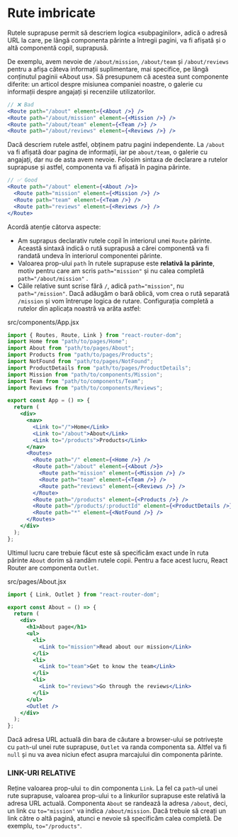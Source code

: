 # Rute imbricate

Rutele suprapuse permit să descriem logica «subpaginilor», adică o adresă URL la care, pe lângă componenta părinte a întregii pagini, va fi afișată și o altă componentă copil, suprapusă.

De exemplu, avem nevoie de `/about/mission`, `/about/team` și `/about/reviews` pentru a afișa câteva informații suplimentare, mai specifice, pe lângă conținutul paginii «About us». Să presupunem că acestea sunt componente diferite: un articol despre misiunea companiei noastre, o galerie cu informații despre angajați și recenziile utilizatorilor.

```jsx
// ❌ Bad
<Route path="/about" element={<About />} />
<Route path="/about/mission" element={<Mission />} />
<Route path="/about/team" element={<Team />} />
<Route path="/about/reviews" element={<Reviews />} />
```

Dacă descriem rutele astfel, obținem patru pagini independente. La `/about` va fi afișată doar pagina de informații, iar pe `about/team`, o galerie cu angajați, dar nu de asta avem nevoie. Folosim sintaxa de declarare a rutelor suprapuse și astfel, componenta va fi afișată în pagina părinte.

```jsx
// ✅ Good
<Route path="/about" element={<About />}>
  <Route path="mission" element={<Mission />} />
  <Route path="team" element={<Team />} />
  <Route path="reviews" element={<Reviews />} />
</Route>
```

Acordă atenție câtorva aspecte:

- Am suprapus declarativ rutele copil în interiorul unei `Route` părinte. Această sintaxă indică o rută suprapusă a cărei componentă va fi randată undeva în interiorul componentei părinte.
- Valoarea prop-ului `path` în rutele suprapuse este **relativă la părinte**, motiv pentru care am scris `path="mission"` și nu calea completă `path="/about/mission"` .
- Căile relative sunt scrise fără `/`, adică `path="mission"`, nu `path="/mission"`. Dacă adăugăm o bară oblică, vom crea o rută separată `/mission` și vom întrerupe logica de rutare.
Configurația completă a rutelor din aplicața noastră va arăta astfel:

src/components/App.jsx
```jsx
import { Routes, Route, Link } from "react-router-dom";
import Home from "path/to/pages/Home";
import About from "path/to/pages/About";
import Products from "path/to/pages/Products";
import NotFound from "path/to/pages/NotFound";
import ProductDetails from "path/to/pages/ProductDetails";
import Mission from "path/to/components/Mission";
import Team from "path/to/components/Team";
import Reviews from "path/to/components/Reviews";

export const App = () => {
  return (
    <div>
      <nav>
        <Link to="/">Home</Link>
        <Link to="/about">About</Link>
        <Link to="/products">Products</Link>
      </nav>
      <Routes>
        <Route path="/" element={<Home />} />
        <Route path="/about" element={<About />}>
          <Route path="mission" element={<Mission />} />
          <Route path="team" element={<Team />} />
          <Route path="reviews" element={<Reviews />} />
        </Route>
        <Route path="/products" element={<Products />} />
        <Route path="/products/:productId" element={<ProductDetails />} />
        <Route path="*" element={<NotFound />} />
      </Routes>
    </div>
  );
};
```


Ultimul lucru care trebuie făcut este să specificăm exact unde în ruta părinte `About` dorim să randăm rutele copii. Pentru a face acest lucru, React Router are componenta `Outlet`.

src/pages/About.jsx
```jsx
import { Link, Outlet } from "react-router-dom";

export const About = () => {
  return (
    <div>
      <h1>About page</h1>
      <ul>
        <li>
          <Link to="mission">Read about our mission</Link>
        </li>
        <li>
          <Link to="team">Get to know the team</Link>
        </li>
        <li>
          <Link to="reviews">Go through the reviews</Link>
        </li>
      </ul>
      <Outlet />
    </div>
  );
};
```

Dacă adresa URL actuală din bara de căutare a browser-ului se potrivește cu `path`-ul unei rute suprapuse, `Outlet` va randa componenta sa. Altfel va fi `null` și nu va avea niciun efect asupra marcajului din componenta părinte.

### LINK-URI RELATIVE
Reține valoarea prop-ului `to` din componenta `Link`. La fel ca `path`-ul unei rute suprapuse, valoarea prop-ului `to` a linkurilor suprapuse este relativă la adresa URL actuală. Componenta `About` se randează la adresa `/about`, deci, un link cu `to="mission"` va indica `/about/mission`. Dacă trebuie să creați un link către o altă pagină, atunci e nevoie să specificăm calea completă. De exemplu, `to="/products"`.
